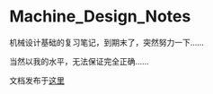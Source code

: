 # Machine_Design_Notes

机械设计基础的复习笔记，到期末了，突然努力一下……

当然以我的水平，无法保证完全正确……

文档发布于[这里](http://machine-design-notes.readthedocs.io/zh_CN/latest/)
